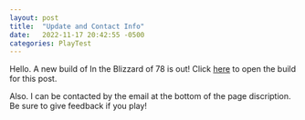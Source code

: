 ```yaml
---
layout: post
title:  "Update and Contact Info"
date:   2022-11-17 20:42:55 -0500
categories: PlayTest
---
```

Hello. A new build of In the Blizzard of 78 is out!
Click <a href="../../../../builds/build02.pdf">here</a> to open the build for this post.

Also. I can be contacted by the email at the bottom of the page discription. Be sure to give feedback if you play!
